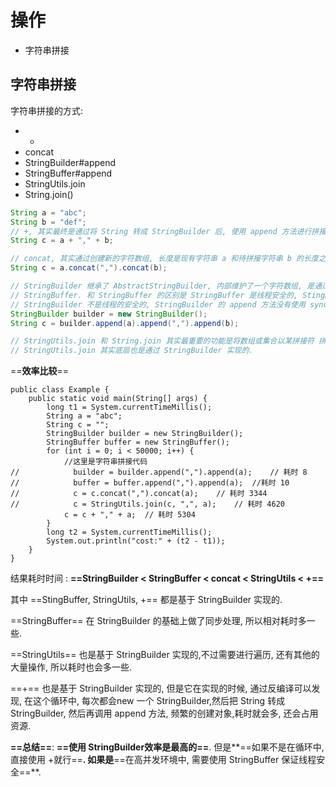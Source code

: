 # 操作

- 字符串拼接





## 字符串拼接

字符串拼接的方式:

- +
- concat
- StringBuilder#append
- StringBuffer#append
- StringUtils.join
- String.join()

```java
String a = "abc";
String b = "def";
// +, 其实最终是通过将 String 转成 StringBuilder 后, 使用 append 方法进行拼接的.
String c = a + "," + b;

// concat, 其实通过创建新的字符数组, 长度是现有字符串 a 和待拼接字符串 b 的长度之和, 然后将两个字符串的值复制到新的字符数组中, 然后使用 String 的构造函数 : new String()的方式创建一个新的 String.
String c = a.concat(",").concat(b);

// StringBuilder 继承了 AbstractStringBuilder, 内部维护了一个字符数组, 是通过直接拷贝字符到这个内部维护的字符数组中的方式实现的. 
// StringBuffer. 和 StringBuffer 的区别是 StringBuffer 是线程安全的, StingBuffer 的 append 方法使用了 synchronized 关键字修饰.
// StringBuilder 不是线程的安全的, StringBuilder 的 append 方法没有使用 synchronized 关键字修饰.
StringBuilder builder = new StringBuilder();
String c = builder.append(a).append(",").append(b);

// StringUtils.join 和 String.join 其实最重要的功能是将数组或集合以某拼接符 拼接到一起形成新的字符串.
// StringUtils.join 其实底层也是通过 StringBuilder 实现的.
```



==**效率比较**==

```
public class Example {
    public static void main(String[] args) {
        long t1 = System.currentTimeMillis();
        String a = "abc";
        String c = "";
        StringBuilder builder = new StringBuilder();
        StringBuffer buffer = new StringBuffer();
        for (int i = 0; i < 50000; i++) {
            //这里是字符串拼接代码
//            builder = builder.append(",").append(a);    // 耗时 8
//            buffer = buffer.append(",").append(a);  //耗时 10
//            c = c.concat(",").concat(a);    // 耗时 3344
//            c = StringUtils.join(c, ",", a);    // 耗时 4620
            c = c + "," + a;  // 耗时 5304
        }
        long t2 = System.currentTimeMillis();
        System.out.println("cost:" + (t2 - t1));
    }
}
```

结果耗时时间 : **==StringBuilder < StringBuffer < concat < StringUtils < +==**

其中 ==StingBuffer, StringUtils, +== 都是基于 StringBuilder 实现的.

==StringBuffer== 在 StringBuilder 的基础上做了同步处理, 所以相对耗时多一些.

==StringUtils== 也是基于 StringBuilder 实现的,不过需要进行遍历, 还有其他的大量操作, 所以耗时也会多一些.

==+== 也是基于 StringBuilder 实现的, 但是它在实现的时候, 通过反编译可以发现, 在这个循环中, 每次都会new 一个 StringBuilder,然后把 String 转成 StringBuilder, 然后再调用 append 方法,  频繁的创建对象,耗时就会多, 还会占用资源.



**==总结==**: **==使用 StringBuilder效率是最高的==**. 但是**==如果不是在循环中, 直接使用 +就行==**. 如果是**==在高并发环境中, 需要使用 StringBuffer 保证线程安全==**.

